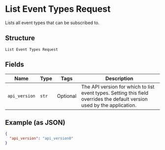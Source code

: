 
# List Event Types Request

Lists all event types that can be subscribed to.

## Structure

`List Event Types Request`

## Fields

| Name | Type | Tags | Description |
|  --- | --- | --- | --- |
| `api_version` | `str` | Optional | The API version for which to list event types. Setting this field overrides the default version used by the application. |

## Example (as JSON)

```json
{
  "api_version": "api_version0"
}
```

